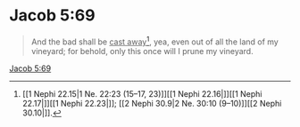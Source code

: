 # Jacob 5:69

> And the bad shall be <u>cast away</u>[^a], yea, even out of all the land of my vineyard; for behold, only this once will I prune my vineyard.

[Jacob 5:69](https://www.churchofjesuschrist.org/study/scriptures/bofm/jacob/5?lang=eng&id=p69#p69)


[^a]: [[1 Nephi 22.15|1 Ne. 22:23 (15–17, 23)]][[1 Nephi 22.16|]][[1 Nephi 22.17|]][[1 Nephi 22.23|]]; [[2 Nephi 30.9|2 Ne. 30:10 (9–10)]][[2 Nephi 30.10|]].  
